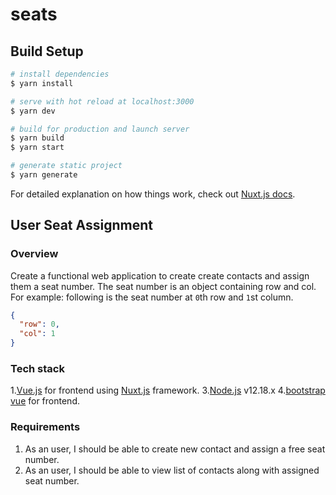 # seats

## Build Setup

```bash
# install dependencies
$ yarn install

# serve with hot reload at localhost:3000
$ yarn dev

# build for production and launch server
$ yarn build
$ yarn start

# generate static project
$ yarn generate
```

For detailed explanation on how things work, check out [Nuxt.js docs](https://nuxtjs.org).

## User Seat Assignment

### Overview

Create a functional web application to create create contacts and assign them a seat number. The seat number is an object containing row and col. For example: following is the seat number at `0`th row and `1`st column.

``` JSON
{
  "row": 0,
  "col": 1
}
```

### Tech stack

1.[Vue.js](https://vuejs.org/v2/guide/) for frontend using [Nuxt.js](https://nuxtjs.org/) framework.
3.[Node.js](https://nodejs.org/en/) v12.18.x
4.[bootstrap vue](https://bootstrap-vue.org/) for frontend.

### Requirements

1. As an user, I should be able to create new contact and assign a free seat number.
2. As an user, I should be able to view list of contacts along with assigned seat number.
